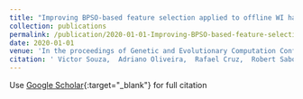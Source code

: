 ```yaml
---
title: "Improving BPSO-based feature selection applied to offline WI handwritten signature verification through overfitting control"
collection: publications
permalink: /publication/2020-01-01-Improving-BPSO-based-feature-selection-applied-to-offline-WI-handwritten-signature-verification-through-overfitting-control
date: 2020-01-01
venue: 'In the proceedings of Genetic and Evolutionary Computation Conference (GECCO)'
citation: ' Victor Souza,  Adriano Oliveira,  Rafael Cruz,  Robert Sabourin, &quot;Improving BPSO-based feature selection applied to offline WI handwritten signature verification through overfitting control.&quot; In the proceedings of Genetic and Evolutionary Computation Conference (GECCO), 2020.'
---
```

Use [Google Scholar](https://scholar.google.com/scholar?q=Improving+BPSO+based+feature+selection+applied+to+offline+WI+handwritten+signature+verification+through+overfitting+control){:target="_blank"} for full citation